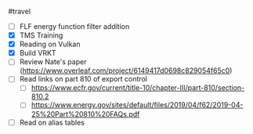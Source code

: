 
#travel
- [ ] FLF energy function filter addition
- [x] TMS Training
- [x] Reading on Vulkan
- [x] Build VRKT
- [ ] Review Nate's paper (https://www.overleaf.com/project/6149417d0698c829054f65c0)
- [ ] Read links on part 810 of export control
	- [ ] https://www.ecfr.gov/current/title-10/chapter-III/part-810/section-810.2
	- [ ] https://www.energy.gov/sites/default/files/2019/04/f62/2019-04-25%20Part%20810%20FAQs.pdf
- [ ] Read on alias tables
